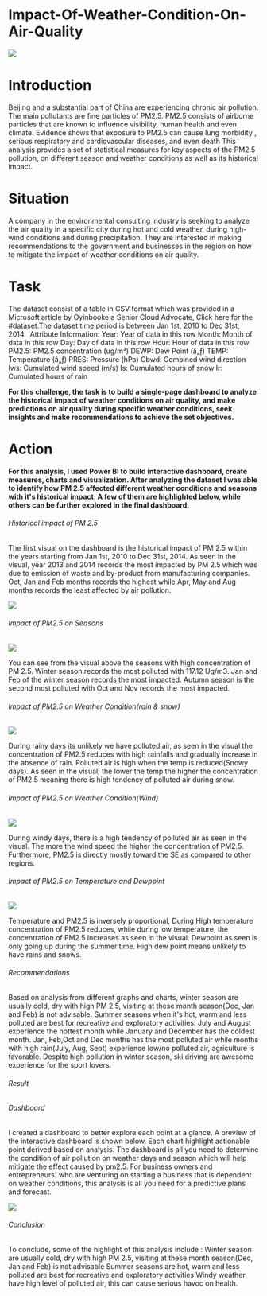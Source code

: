# Impact-Of-Weather-Condition-On-Air-Quality

![](intro_image.jpg)

# Introduction

Beijing and a substantial part of China are experiencing chronic air pollution. The main pollutants are fine particles of PM2.5. PM2.5 consists of airborne particles that are known to influence visibility, human health and even climate. Evidence shows that exposure to PM2.5 can cause lung morbidity , serious respiratory and cardiovascular diseases, and even death This analysis provides a set of statistical measures for key aspects of the PM2.5 pollution, on different season and weather conditions as well as its historical impact.

# Situation

A company in the environmental consulting industry is seeking to analyze the air quality in a specific city during hot and cold weather, during high-wind conditions and during precipitation. They are interested in making recommendations to the government and businesses in the region on how to mitigate the impact of weather conditions on air quality.

# Task 

The dataset consist of a table in CSV format which was provided in a Microsoft article by Oyinbooke a Senior Cloud Advocate, Click here for the #dataset.The dataset time period is between Jan 1st, 2010 to Dec 31st, 2014. 
Attribute Information:
Year: Year of data in this row
Month: Month of data in this row
Day: Day of data in this row
Hour: Hour of data in this row
PM2.5: PM2.5 concentration (ug/m³)
DEWP: Dew Point (â„ƒ)
TEMP: Temperature (â„ƒ)
PRES: Pressure (hPa)
Cbwd: Combined wind direction
Iws: Cumulated wind speed (m/s)
Is: Cumulated hours of snow
Ir: Cumulated hours of rain

**For this challenge, the task is to build a single-page dashboard to analyze the historical impact of weather conditions on air quality, and make predictions on air quality during specific weather conditions, seek insights and make recommendations to achieve the set objectives.**

# Action

**For this analysis, I used Power BI to build interactive dashboard, create measures, charts and visualization. After analyzing the dataset I was able to identify how PM 2.5 affected different weather conditions and seasons with it's historical impact. A few of them are highlighted below, while others can be further explored in the final dashboard.**

###### Historical impact of PM 2.5
The first visual on the dashboard is the historical impact of PM 2.5 within the years starting from Jan 1st, 2010 to Dec 31st, 2014. As seen in the visual, year 2013 and 2014 records the most impacted by PM 2.5 which was due to emission of waste and by-product from manufacturing companies. Oct, Jan and Feb months records the highest while Apr, May and Aug months records the least affected by air pollution.

![](air_with_month.PNG)

 ###### Impact of PM2.5 on Seasons

 ![](air_season.PNG)

You can see from the visual above the seasons with high concentration of PM 2.5. Winter season records the most polluted with 117.12 Ug/m3. Jan and Feb of the winter season records the most impacted. Autumn season is the second most polluted with Oct and Nov records the most impacted.

###### Impact of PM2.5 on Weather Condition(rain & snow)

![](air_rain_snow.PNG)


During rainy days its unlikely we have polluted air, as seen in the visual the concentration of PM2.5 reduces with high rainfalls and gradually increase in the absence of rain. Polluted air is high when the temp is reduced(Snowy days). As seen in the visual, the lower the temp the higher the concentration of PM2.5 meaning there is high tendency of polluted air during snow.

###### Impact of PM2.5 on Weather Condition(Wind)

![](air_wind.PNG)


During windy days, there is a high tendency of polluted air as seen in the visual. The more the wind speed the higher the concentration of PM2.5. Furthermore, PM2.5 is directly mostly toward the SE as compared to other regions.

###### Impact of PM2.5 on Temperature and Dewpoint

![](air_temp_dewp.PNG)


Temperature and PM2.5 is inversely proportional, During High temperature concentration of PM2.5 reduces, while during low temperature, the concentration of PM2.5 increases as seen in the visual. Dewpoint as seen is only going up during the summer time. High dew point means unlikely to have rains and snows.

###### Recommendations

Based on analysis from different graphs and charts, winter season are usually cold, dry with high PM 2.5, visiting at these month season(Dec, Jan and Feb) is not advisable. Summer seasons when it's hot, warm and less polluted are best for recreative and exploratory activities. July and August experience the hottest month while January and December has the coldest month. Jan, Feb,Oct and Dec months has the most polluted air while months with high rain(July, Aug, Sept) experience low/no polluted air, agriculture is favorable. Despite high pollution in winter season, ski driving are awesome experience for the sport lovers.

###### Result

###### _Dashboard_

I created a dashboard to better explore each point at a glance. A preview of the interactive dashboard is shown below. Each chart highlight actionable point derived based on analysis. The dashboard is all you need to determine the condition of air pollution on weather days and season which will help mitigate the effect caused by pm2.5. For business owners and entrepreneurs' who are venturing on starting a business that is dependent on weather conditions, this analysis is all you need for a predictive plans and forecast.

![](dashbord.jpeg)

###### _Conclusion_

To conclude, some of the highlight of this analysis include :
Winter season are usually cold, dry with high PM 2.5, visiting at these month season(Dec, Jan and Feb) is not advisable
Summer seasons are hot, warm and less polluted are best for recreative and exploratory activities
Windy weather have high level of polluted air, this can cause serious havoc on health.


































